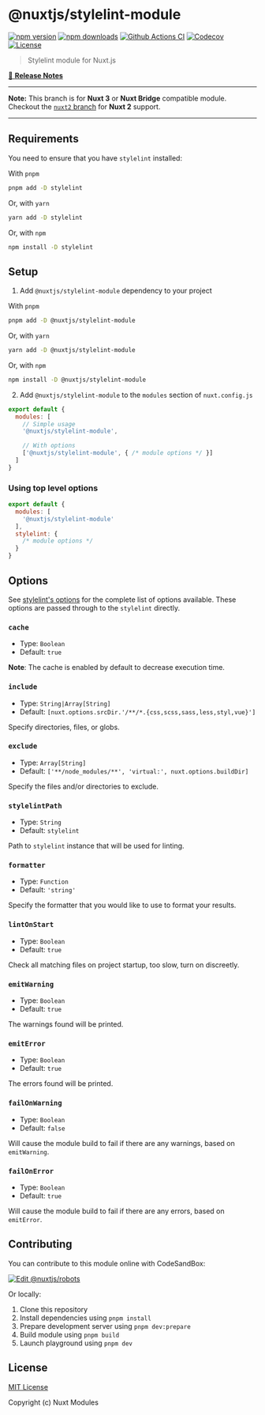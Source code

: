 # @nuxtjs/stylelint-module

[![npm version][npm-version-src]][npm-version-href]
[![npm downloads][npm-downloads-src]][npm-downloads-href]
[![Github Actions CI][github-actions-ci-src]][github-actions-ci-href]
[![Codecov][codecov-src]][codecov-href]
[![License][license-src]][license-href]

> Stylelint module for Nuxt.js

[📖 **Release Notes**](./CHANGELOG.md)

---

**Note:** This branch is for **Nuxt 3** or **Nuxt Bridge** compatible module.
Checkout the [`nuxt2` branch](https://github.com/nuxt-modules/stylelint/tree/nuxt2) for **Nuxt 2** support.

---

## Requirements

You need to ensure that you have `stylelint` installed:

With `pnpm`

```bash
pnpm add -D stylelint
```

Or, with `yarn`

```bash
yarn add -D stylelint
```

Or, with `npm`

```bash
npm install -D stylelint
```

## Setup

1. Add `@nuxtjs/stylelint-module` dependency to your project

With `pnpm`

```bash
pnpm add -D @nuxtjs/stylelint-module
```

Or, with `yarn`

```bash
yarn add -D @nuxtjs/stylelint-module
```

Or, with `npm`

```bash
npm install -D @nuxtjs/stylelint-module
```

2. Add `@nuxtjs/stylelint-module` to the `modules` section of `nuxt.config.js`

```js
export default {
  modules: [
    // Simple usage
    '@nuxtjs/stylelint-module',

    // With options
    ['@nuxtjs/stylelint-module', { /* module options */ }]
  ]
}
```

### Using top level options

```js
export default {
  modules: [
    '@nuxtjs/stylelint-module'
  ],
  stylelint: {
    /* module options */
  }
}
```

## Options

See [stylelint's options](http://stylelint.io/user-guide/node-api/#options) for the complete list of options available.
These options are passed through to the `stylelint` directly.

### `cache`

- Type: `Boolean`
- Default: `true`

**Note**: The cache is enabled by default to decrease execution time.

### `include`

- Type: `String|Array[String]`
- Default: `[nuxt.options.srcDir.'/**/*.{css,scss,sass,less,styl,vue}']`

Specify directories, files, or globs.

### `exclude`

- Type: `Array[String]`
- Default: `['**/node_modules/**', 'virtual:', nuxt.options.buildDir]`

Specify the files and/or directories to exclude.

### `stylelintPath`

- Type: `String`
- Default: `stylelint`

Path to `stylelint` instance that will be used for linting.

### `formatter`

- Type: `Function`
- Default: `'string'`

Specify the formatter that you would like to use to format your results.

### `lintOnStart`

- Type: `Boolean`
- Default: `true`

Check all matching files on project startup, too slow, turn on discreetly.

### `emitWarning`

- Type: `Boolean`
- Default: `true`

The warnings found will be printed.

### `emitError`

- Type: `Boolean`
- Default: `true`

The errors found will be printed.

### `failOnWarning`

- Type: `Boolean`
- Default: `false`

Will cause the module build to fail if there are any warnings, based on `emitWarning`.

### `failOnError`

- Type: `Boolean`
- Default: `true`

Will cause the module build to fail if there are any errors, based on `emitError`.

## Contributing

You can contribute to this module online with CodeSandBox:

[![Edit @nuxtjs/robots](https://codesandbox.io/static/img/play-codesandbox.svg)](https://codesandbox.io/s/github/nuxt-modules/stylelint/?fontsize=14&hidenavigation=1&theme=dark)

Or locally:

1. Clone this repository
2. Install dependencies using `pnpm install`
3. Prepare development server using `pnpm dev:prepare`
4. Build module using `pnpm build`
5. Launch playground using `pnpm dev`

## License

[MIT License](./LICENSE)

Copyright (c) Nuxt Modules

<!-- Badges -->
[npm-version-src]: https://img.shields.io/npm/v/@nuxtjs/stylelint-module/latest.svg
[npm-version-href]: https://npmjs.com/package/@nuxtjs/stylelint-module

[npm-downloads-src]: https://img.shields.io/npm/dt/@nuxtjs/stylelint-module.svg
[npm-downloads-href]: https://npmjs.com/package/@nuxtjs/stylelint-module

[github-actions-ci-src]: https://github.com/nuxt-modules/stylelint/workflows/ci/badge.svg
[github-actions-ci-href]: https://github.com/nuxt-modules/stylelint/actions?query=workflow%3Aci

[codecov-src]: https://img.shields.io/codecov/c/github/nuxt-modules/stylelint.svg
[codecov-href]: https://codecov.io/gh/nuxt-modules/stylelint

[license-src]: https://img.shields.io/npm/l/@nuxtjs/stylelint-module.svg
[license-href]: https://npmjs.com/package/@nuxtjs/stylelint-module
